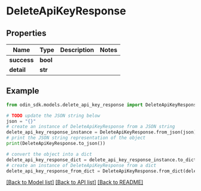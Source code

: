 # DeleteApiKeyResponse


## Properties

Name | Type | Description | Notes
------------ | ------------- | ------------- | -------------
**success** | **bool** |  | 
**detail** | **str** |  | 

## Example

```python
from odin_sdk.models.delete_api_key_response import DeleteApiKeyResponse

# TODO update the JSON string below
json = "{}"
# create an instance of DeleteApiKeyResponse from a JSON string
delete_api_key_response_instance = DeleteApiKeyResponse.from_json(json)
# print the JSON string representation of the object
print(DeleteApiKeyResponse.to_json())

# convert the object into a dict
delete_api_key_response_dict = delete_api_key_response_instance.to_dict()
# create an instance of DeleteApiKeyResponse from a dict
delete_api_key_response_from_dict = DeleteApiKeyResponse.from_dict(delete_api_key_response_dict)
```
[[Back to Model list]](../README.md#documentation-for-models) [[Back to API list]](../README.md#documentation-for-api-endpoints) [[Back to README]](../README.md)


